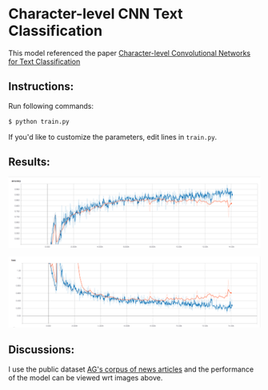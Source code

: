# Character-level CNN Text Classification

This model referenced the paper [Character-level Convolutional Networks for Text Classification](https://papers.nips.cc/paper/5782-character-level-convolutional-networks-for-text-classification.pdf)


## Instructions:
Run following commands:

```bash
$ python train.py
```

If you'd like to customize the parameters, edit lines in `train.py`.

## Results:
![accuracy](images/fig_accuracy.png)

![loss](images/fig_loss.png)

## Discussions:
I use the public dataset [AG's corpus of news articles](https://www.di.unipi.it/~gulli/AG_corpus_of_news_articles.html) and the performance of the model can be viewed wrt images above.